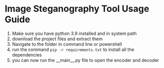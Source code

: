 # Image Steganography Tool Usage Guide

1. Make sure you have python 3.9 installed and in system path
2. download the project files and extract them
3. Navigate to the folder in command line or powershell
4. run the command `pip -r requirements.txt` to install all the dependencies
5. you can now run the \_\_main\_\_.py file to open the encoder and decoder
